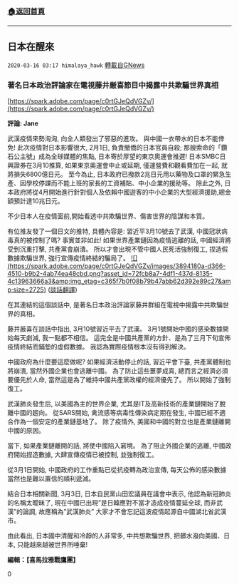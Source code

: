 ###  [:house:返回首頁](https://github.com/ourhimalayas/txt)
---

## 日本在醒來
`2020-03-16 03:17 himalaya_hawk` [轉載自GNews](https://gnews.org/zh-hant/142314/)

### **著名日本政治評論家在電視藤井厳喜節目中揭露中共欺騙世界真相**

[https://spark.adobe.com/page/c0rtGJeQdVGZv/](https://spark.adobe.com/page/c0rtGJeQdVGZv/)

**評論: Jane**

武漢疫情來勢洶洶, 向全人類發出了邪惡的進攻。 與中國一衣帶水的日本不能倖免! 此次疫情對日本影響很大, 2月1日, 負責撤僑的日本官員自殺; 那艘索命的「鑽石公主號」成為全球媒體的焦點, 日本寄於厚望的東京奧運會推遲! 日本SMBC日興證券在3月10推算, 如果東京奧運會中止或延期, 僅運營費和觀看費加在一起, 就將損失6800億日元。 至今為止, 日本政府已撥款2兆日元用以藥物及口罩的緊急生產、因學校停課而不能上班的家長的工資補貼、中小企業的援助等。 除此之外, 日本政府將從4月開始進行針對個人及依賴中國遊客的中小企業的大型經濟援助,總金額預計達10兆日元。

不少日本人在疫情面前,開始看透中共欺騙世界、傷害世界的陰謀和本質。

有位推友發了一個日文的推特, 具體內容是: 習近平3月10號去了武漢, 中國冠狀病毒真的被控制了嗎? 事實並非如此! 如果世界產業鏈因為疫情逃離的話, 中國經濟將受到沉重打擊, 共產黨會崩潰。 所以才會出現不管中國人民死活強制復工, 捏造假數據欺騙世界, 強行宣傳疫情終結的騙局了。
[!\[\](https://spark.adobe.com/page/c0rtGJeQdVGZv/images/3894180a-d366-4510-b9b2-4ab74ea48cbd.png?asset_id=72fcb8a7-4df1-437d-8135-4c13963666a3&amp;img_etag=c365f7b0f08b79b47abb62d392e89c27&amp;size=2725)](https://spark.adobe.com/page/c0rtGJeQdVGZv/images/3894180a-d366-4510-b9b2-4ab74ea48cbd.png?asset_id=72fcb8a7-4df1-437d-8135-4c13963666a3&amp;img_etag=c365f7b0f08b79b47abb62d392e89c27&amp;size=1024)
([談話翻譯](https://twitter.com/akasayiigaremus/status/1238423507387568135))

在其連結的這個談話中, 是著名日本政治評論家藤井群組在電視中揭露中共欺騙世界的真相。

藤井厳喜在談話中指出, 3月10號習近平去了武漢。 3月1號開始中國的感染數據開始每天劇減, 我一點都不相信。 這完全是中國共產黨的方針、是為了三月下旬宣佈疫情終結而鋪墊的虛假數據。 我認為實際疫情根本沒有得到解決。

中國政府為什麼要這麼做呢? 如果經濟活動停止的話, 習近平會下臺, 共產黨體制也將崩潰, 當然外國企業也會逃離中國。 為了防止這些噩夢成真, 總而言之經濟必須要優先於人命, 當然這是為了維持中國共產黨政權的經濟優先了。 所以開始了強制復工。

武漢肺炎發生后, 以美國為主的世界企業, 尤其是IT及高新技術的產業鏈開始了脫離中國的趨向。 從SARS開始, 禽流感等病毒性傳染病定期在發生, 中國已經不適合作為一個安定的產業鏈基地了。 除了疫情外, 美國和中國的對立也是產業鏈離開中國的原因。

當下, 如果產業鏈離開的話, 將使中國陷入窘境。 為了阻止外國企業的逃離, 中國政府開始捏造數據, 大肆宣傳疫情已被控制, 並強制復工。

從3月1日開始, 中國政府的工作重點已從抗疫轉為政治宣傳, 每天公佈的感染數據當然也是難以置信的順利遞減。

結合日本相關新聞, 3月3日, 日本自民黨山田宏議員在議會中表示, 他認為新冠肺炎的名稱太曖昧了, 現在中國已出現”是日韓應對不當才造成疫情蔓延全球, 而非武漢”的論調, 故應稱為”武漢肺炎” 大家才不會忘記這波疫情起源自中國湖北省武漢市。

由此看出, 日本國中清醒和冷靜的人非常多, 中共想欺騙世界, 把髒水潑向美國、日本, 只能越來越被世界所唾棄!

**編輯：【喜馬拉雅戰鷹團】**

0
